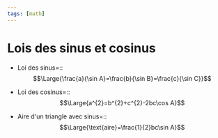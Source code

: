 ```yaml
---
tags: [math] 
---
```


# Lois des sinus et cosinus
- Loi des sinus=::$$\Large{\frac{a}{\sin A}=\frac{b}{\sin B}=\frac{c}{\sin C}}$$
- Loi des cosinus=::$$\Large{a^{2}=b^{2}+c^{2}-2bc\cos A}$$

- Aire d'un triangle avec sinus=::$$\Large{\text{aire}=\frac{1}{2}bc\sin A}$$
<!--SR:!2023-08-28,3,250-->